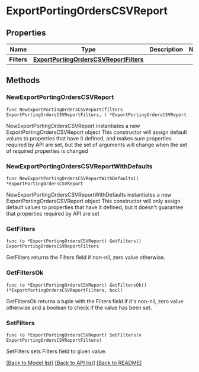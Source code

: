 # ExportPortingOrdersCSVReport

## Properties

Name | Type | Description | Notes
------------ | ------------- | ------------- | -------------
**Filters** | [**ExportPortingOrdersCSVReportFilters**](ExportPortingOrdersCSVReportFilters.md) |  | 

## Methods

### NewExportPortingOrdersCSVReport

`func NewExportPortingOrdersCSVReport(filters ExportPortingOrdersCSVReportFilters, ) *ExportPortingOrdersCSVReport`

NewExportPortingOrdersCSVReport instantiates a new ExportPortingOrdersCSVReport object
This constructor will assign default values to properties that have it defined,
and makes sure properties required by API are set, but the set of arguments
will change when the set of required properties is changed

### NewExportPortingOrdersCSVReportWithDefaults

`func NewExportPortingOrdersCSVReportWithDefaults() *ExportPortingOrdersCSVReport`

NewExportPortingOrdersCSVReportWithDefaults instantiates a new ExportPortingOrdersCSVReport object
This constructor will only assign default values to properties that have it defined,
but it doesn't guarantee that properties required by API are set

### GetFilters

`func (o *ExportPortingOrdersCSVReport) GetFilters() ExportPortingOrdersCSVReportFilters`

GetFilters returns the Filters field if non-nil, zero value otherwise.

### GetFiltersOk

`func (o *ExportPortingOrdersCSVReport) GetFiltersOk() (*ExportPortingOrdersCSVReportFilters, bool)`

GetFiltersOk returns a tuple with the Filters field if it's non-nil, zero value otherwise
and a boolean to check if the value has been set.

### SetFilters

`func (o *ExportPortingOrdersCSVReport) SetFilters(v ExportPortingOrdersCSVReportFilters)`

SetFilters sets Filters field to given value.



[[Back to Model list]](../README.md#documentation-for-models) [[Back to API list]](../README.md#documentation-for-api-endpoints) [[Back to README]](../README.md)


